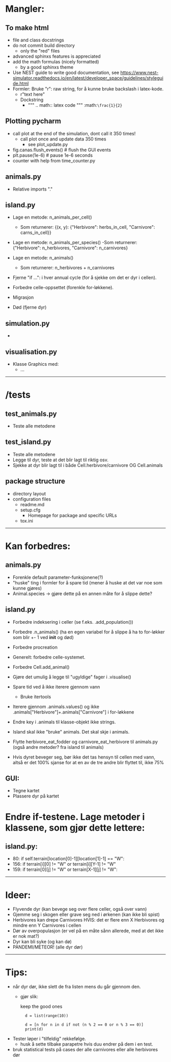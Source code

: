 Mangler:
========

To make html
------------
* file and class docstrings
* do not commit build directory
   - only the "red" files
* advanced sphinxs features is appreciated
* add the math formulas (nicely formatted)
   - by a good sphinxs theme 
* Use NEST guide to write good documentation, see
  https://www.nest-simulator.readthedocs.io/en/latest/developer_space/guidelines/styleguide.html
* Formler:
     Bruke "r": raw string, for å kunne bruke backslash i latex-kode.
     - r"text here"
     - Dockstring
       - """
         .. math::
            latex code
         """
       :math:`\frac{1}{2}`

Plotting pycharm
----------------
* call plot at the end of the simulation, dont call it 350 times!
  - call plot once and update data 350 times
    - see plot_update.py  
* fig.canas.flush_events()  # flush the GUI events
* plt.pause(1e-6)  # pause 1e-6 seconds
* counter with help from time_counter.py


animals.py
----------
   * Relative imports "."

island.py
---------
* Lage en metode: n_animals_per_cell()
  - Som returnerer: {(x, y): {"Herbivore": herbs_in_cell, "Carnivore": carns_in_cell}}
* Lage en metode: n_animals_per_species()
  -Som returnerer: {"Herbivore": n_herbivores, "Carnivore": n_carnivores}
* Lage en metode: n_animals()
  - Som returnerer: n_herbivores + n_carnivores

* Fjerne "if ...": i hver annual cycle (for å sjekke om det er dyr i cellen).
* Forbedre celle-oppsettet (forenkle for-løkkene).
* Migrasjon
* Død (fjerne dyr)

simulation.py
-------------
* 

visualisation.py
----------------
* Klasse Graphics med: 
  - ...

---------------------------------------------------------------------------------------------------

/tests
======

test_animals.py
---------------
* Teste alle metodene

test_island.py
--------------
* Teste alle metodene
* Legge til dyr, teste at det blir lagt til riktig osv.
* Sjekke at dyr blir lagt til i både Cell.herbivore/carnivore OG Cell.animals

package structure
----------------
* directory layout
* configuration files
  - readme.md
  - setup.cfg
    - Homepage for package and specific URLs
  - tox.ini

---------------------------------------------------------------------------------------------------

Kan forbedres:
==============
animals.py
----------
* Forenkle default parameter-funksjonene(?)
* "huske" ting i formler for å spare tid (mener å huske at det var noe som kunne gjøres)
* Animal.species -> gjøre dette på en annen måte for å slippe dette?

island.py
---------
* Forbedre indeksering i celler (se f.eks. .add_population())
* Forbedre .n_animals() (ha en egen variabel for å slippe å ha to for-løkker som blir +- 1
  ved __init__ og død)
* Forbedre procreation
* Generelt: forbedre celle-systemet.
* Forbedre Cell.add_animal()
* Gjøre det umulig å legge til "ugyldige" fager i .visualise()
* Spare tid ved å ikke iterere gjennom vann
  - Bruke itertools
* Iterere gjennom .animals.values() og ikke .animals["Herbivore"]+.animals["Carnivore"] 
  i for-løkkene
* Endre key i .animals til klasse-objekt ikke strings.

* Island skal ikke "bruke" animals. Det skal skje i animals.
* Flytte herbivore_eat_fodder og carnivore_eat_herbivore til animals.py (også andre metoder? fra island til animals)
* Hvis dyret beveger seg, bør ikke det tas hensyn til cellen med vann, 
  altså er det 100% sjanse for at en av de tre andre blir flyttet til, ikke 75%


GUI:
----
* Tegne kartet
* Plassere dyr på kartet

Endre if-testene. Lage metoder i klassene, som gjør dette lettere:
==================================================================

island.py:
----------
* 80: if self.terrain[location[0]-1][location[1]-1] == "W":
* 156: if terrain[i][0] != "W" or terrain[i][Y-1] != "W"
* 159: if terrain[0][j] != "W" or terrain[X-1][j] != "W":

---------------------------------------------------------------------------------------------------

Ideer:
======
* Flyvende dyr (kan bevege seg over flere celler, også over vann)
* Gjemme seg i skogen eller grave seg ned i ørkenen (kan ikke bli spist)
* Herbivores kan drepe Carnivores HVIS: det er flere enn X Herbivores og mindre enn Y Carnivores
 i cellen
* Dør av overpopulasjon (er vel på en måte sånn allerede, med at det ikke er nok mat?)
* Dyr kan bli syke (og kan dø)
* PANDEMI/METEOR! (alle dyr dør)


---------------------------------------------------------------------------------------------------

Tips:
=====
* når dyr dør, ikke slett de fra listen mens du går gjennom den.
  - gjør slik:

       keep the good ones

          d = list(range(10))

          d = [n for n in d if not (n % 2 == 0 or n % 3 == 0)]
          print(d)

* Tester løper i "tilfeldig" rekkefølge.
  - husk å sette tilbake parapetre hvis duu endrer på dem i en test.
* bruk statistical tests på cases der alle carnivores eller alle herbivores dør
